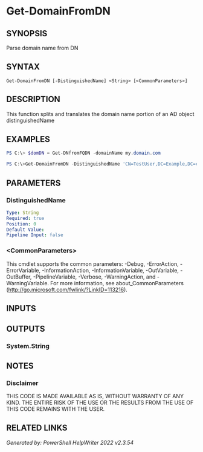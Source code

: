 # Get-DomainFromDN## SYNOPSISParse domain name from DN## SYNTAX```Get-DomainFromDN [-DistinguishedName] <String> [<CommonParameters>]```## DESCRIPTIONThis function splits and translates the domain name portion of an AD object distinguishedName## EXAMPLES```powershellPS C:\> $domDN = Get-DNfromFQDN -domainName my.domain.com``````powershellPS C:\>Get-DomainFromDN -DistinguishedName 'CN=TestUser,DC=Example,DC=com'```## PARAMETERS### DistinguishedName```yamlType: StringRequired: truePosition: 0Default Value: Pipeline Input: false```### \<CommonParameters\>This cmdlet supports the common parameters: -Debug, -ErrorAction, -ErrorVariable, -InformationAction, -InformationVariable, -OutVariable, -OutBuffer, -PipelineVariable, -Verbose, -WarningAction, and -WarningVariable. For more information, see about_CommonParameters (http://go.microsoft.com/fwlink/?LinkID=113216).## INPUTS## OUTPUTS### System.String## NOTES### DisclaimerTHIS CODE IS MADE AVAILABLE AS IS, WITHOUT WARRANTY OF ANY KIND. THE ENTIRE RISK OF THE USE OR THE RESULTS FROM THE USE OF THIS CODE REMAINS WITH THE USER.## RELATED LINKS*Generated by: PowerShell HelpWriter 2022 v2.3.54*